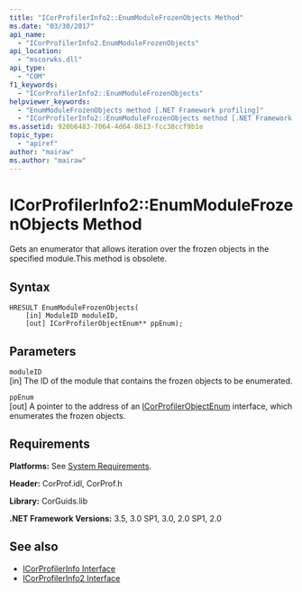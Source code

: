 ```yaml
---
title: "ICorProfilerInfo2::EnumModuleFrozenObjects Method"
ms.date: "03/30/2017"
api_name: 
  - "ICorProfilerInfo2.EnumModuleFrozenObjects"
api_location: 
  - "mscorwks.dll"
api_type: 
  - "COM"
f1_keywords: 
  - "ICorProfilerInfo2::EnumModuleFrozenObjects"
helpviewer_keywords: 
  - "EnumModuleFrozenObjects method [.NET Framework profiling]"
  - "ICorProfilerInfo2::EnumModuleFrozenObjects method [.NET Framework profiling]"
ms.assetid: 920b6483-7064-4d64-8613-fcc38ccf9b1e
topic_type: 
  - "apiref"
author: "mairaw"
ms.author: "mairaw"
---
```

# ICorProfilerInfo2::EnumModuleFrozenObjects Method
Gets an enumerator that allows iteration over the frozen objects in the specified module.This method is obsolete.  
  
## Syntax  
  
```  
HRESULT EnumModuleFrozenObjects(  
    [in] ModuleID moduleID,  
    [out] ICorProfilerObjectEnum** ppEnum);  
```  
  
## Parameters  
 `moduleID`  
 [in] The ID of the module that contains the frozen objects to be enumerated.  
  
 `ppEnum`  
 [out] A pointer to the address of an [ICorProfilerObjectEnum](../../../../docs/framework/unmanaged-api/profiling/icorprofilerobjectenum-interface.md) interface, which enumerates the frozen objects.  
  
## Requirements  
 **Platforms:** See [System Requirements](../../../../docs/framework/get-started/system-requirements.md).  
  
 **Header:** CorProf.idl, CorProf.h  
  
 **Library:** CorGuids.lib  
  
 **.NET Framework Versions:** 3.5, 3.0 SP1, 3.0, 2.0 SP1, 2.0  
  
## See also
- [ICorProfilerInfo Interface](../../../../docs/framework/unmanaged-api/profiling/icorprofilerinfo-interface.md)
- [ICorProfilerInfo2 Interface](../../../../docs/framework/unmanaged-api/profiling/icorprofilerinfo2-interface.md)
